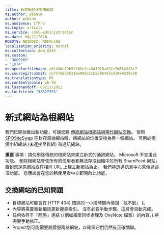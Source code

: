 ```yaml
---
title: 新式網站作為根網站
ms.author: pebaum
author: pebaum
ms.audience: ITPro
ms.topic: article
ms.service: o365-administration
ms.date: 04/21/2020
ROBOTS: NOINDEX, NOFOLLOW
localization_priority: Normal
ms.collection: Adm_O365
ms.custom:
- "9000265"
- "1874"
ms.openlocfilehash: a0f48dc79b51168c9cc045078ad8fc7d668343c7
ms.sourcegitcommit: ab75f66355116e995b3cb5505465b31989339e28
ms.translationtype: MT
ms.contentlocale: zh-TW
ms.lasthandoff: 08/13/2021
ms.locfileid: "58327593"
---
```

# <a name="modern-site-as-root-site"></a>新式網站為根網站

我們已開始推出新功能，可讓您將 [傳統網站根網站與現代網站交換](https://docs.microsoft.com/sharepoint/modern-root-site)。 使用 [SPOSiteSwap](https://docs.microsoft.com/powershell/module/sharepoint-online/invoke-spositeswap?view=sharepoint-ps) 在封存原始網站時，將網站的位置交換為另一個網站。 可用於兩個小組網站 (未連接至群組) 和通訊網站。

**重要** 事項：請勿刪除傳統的根網站來建立新式的通訊網站。 Microsoft 不支援此功能。 刪除根網站會使所有的使用者都無法存取組織中的所有 SharePoint 網站，直到您還原網站或在相同 URL 上建立新網站為止。 我們將透過訊息中心來傳遞這項功能。 您應該會在您的租使用者中立即開啟此功能。

## <a name="known-issues-with-swapping-sites"></a>交換網站的已知問題
- 目標網站可能會在 HTTP 404) 錯誤的一小段時間內傳回「找不到」 (。
- 內容將需要重新編目更新搜尋索引。 沒有必要手動步驟，這將會自動完成。
- 任何依存于「靜態」連結 (（例如檔案同步處理及 OneNote 檔案）的內容，) 將需要手動修正。
- Project您可能需要驗證服務器網站，以確保它們仍然有正確關聯。 
